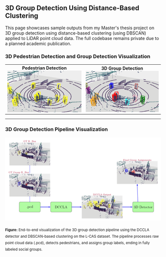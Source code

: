 ## 3D Group Detection Using Distance-Based Clustering

This page showcases sample outputs from my Master's thesis project on 3D group detection using distance-based clustering (using DBSCAN) applied to LiDAR point cloud data. The full codebase remains private due to a planned academic publication.

### 3D Pedestrian Detection and Group Detection Visualization

<table>
  <tr>
    <td align="center">
      <b>Pedestrian Detection</b><br>
      <img src="Images/pedestrian_detection_image.png" width="400"/>
    </td>
    <td align="center">
      <b>3D Group Detection</b><br>
      <img src="Images/group_detection_image.png" width="400"/>
    </td>
  </tr>
</table>


---

### 3D Group Detection Pipeline Visualization

<div align="center">
  <img src="Images/Visualization_pipeline.png" width="700"/>
</div>

<sub><b>Figure:</b> End-to-end visualization of the 3D group detection pipeline using the DCCLA detector and DBSCAN-based clustering on the L-CAS dataset. The pipeline processes raw point cloud data (.pcd), detects pedestrians, and assigns group labels, ending in fully labeled social groups.</sub>

